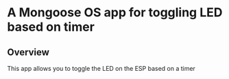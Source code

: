 # A Mongoose OS app for toggling LED based on timer

## Overview

This app allows you to toggle the LED on the ESP based on a timer

